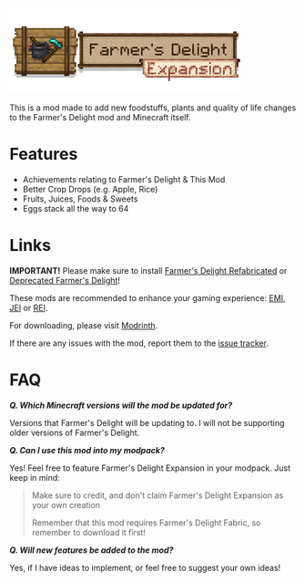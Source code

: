 <img src="resources/logo.png" alt="Farmer's Delight Expansion">

This is a mod made to add new foodstuffs, plants and quality of life changes to the Farmer's Delight mod and Minecraft itself.

# Features
* Achievements relating to Farmer's Delight & This Mod
* Better Crop Drops (e.g. Apple, Rice)
* Fruits, Juices, Foods & Sweets
* Eggs stack all the way to 64

# Links
**IMPORTANT!** Please make sure to install [Farmer's Delight Refabricated](https://modrinth.com/mod/farmers-delight-refabricated) or [Deprecated Farmer's Delight](https://modrinth.com/mod/farmers-delight-fabric)!

These mods are recommended to enhance your gaming experience: [EMI](https://modrinth.com/mod/emi), [JEI](https://modrinth.com/mod/jei) or [REI](https://modrinth.com/mod/rei).

For downloading, please visit [Modrinth](https://modrinth.com/mod/farmers-delight-expansion).

If there are any issues with the mod, report them to the [issue tracker](https://github.com/keishispl/farmers-delight-expansion/issues).

# FAQ

***Q. Which Minecraft versions will the mod be updated for?***

Versions that Farmer's Delight will be updating to. I will not be supporting older versions of Farmer's Delight.

***Q. Can I use this mod into my modpack?***

Yes! Feel free to feature Farmer's Delight Expansion in your modpack. Just keep in mind:

>Make sure to credit, and don't claim Farmer's Delight Expansion as your own creation
> 
>Remember that this mod requires Farmer's Delight Fabric, so remember to download it first!

***Q. Will new features be added to the mod?***

Yes, if I have ideas to implement, or feel free to suggest your own ideas!